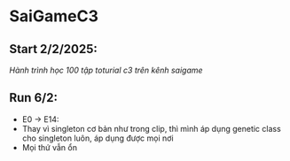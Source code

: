 # SaiGameC3
## Start 2/2/2025: 
*Hành trình học 100 tập toturial c3 trên kênh saigame*
## Run 6/2: 
- E0 -> E14:
 - Thay vì singleton cơ bản như trong clip, thì mình áp dụng genetic class cho singleton luôn, áp dụng được mọi nơi
 - Mọi thứ vẫn ổn